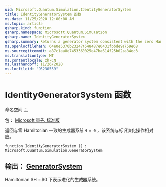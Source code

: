 ```yaml
---
uid: Microsoft.Quantum.Simulation.IdentityGeneratorSystem
title: IdentityGeneratorSystem 函数
ms.date: 11/25/2020 12:00:00 AM
ms.topic: article
qsharp.kind: function
qsharp.namespace: Microsoft.Quantum.Simulation
qsharp.name: IdentityGeneratorSystem
qsharp.summary: Returns a generator system consistent with the zero Hamiltonian `H = 0`, which corresponds to the identity evolution operation.
ms.openlocfilehash: 64e0e5370b232474548487e0431fbbde9e759e68
ms.sourcegitcommit: a87c1aa8e7453360025e47ba614f25b02ea84ec3
ms.translationtype: MT
ms.contentlocale: zh-CN
ms.lasthandoff: 11/26/2020
ms.locfileid: "96230559"
---
```

# <a name="identitygeneratorsystem-function"></a>IdentityGeneratorSystem 函数

命名空间 [：](xref:Microsoft.Quantum.Simulation)

包： [Microsoft 量子. 标准版](https://nuget.org/packages/Microsoft.Quantum.Standard)


返回与零 Hamiltonian 一致的生成器系统 `H = 0` ，该系统与标识演化操作相对应。

```qsharp
function IdentityGeneratorSystem () : Microsoft.Quantum.Simulation.GeneratorSystem
```


## <a name="output--generatorsystem"></a>输出： [GeneratorSystem](xref:Microsoft.Quantum.Simulation.GeneratorSystem)

Hamiltonian $H = $0 下表示进化的生成器系统。